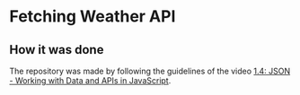 # Fetching Weather API

## How it was done

The repository was made by following the guidelines of the video [1.4: JSON - Working with Data and APIs in JavaScript](https://www.youtube.com/watch?v=uxf0--uiX0I&list=PLRqwX-V7Uu6YxDKpFzf_2D84p0cyk4T7X&index=7).

